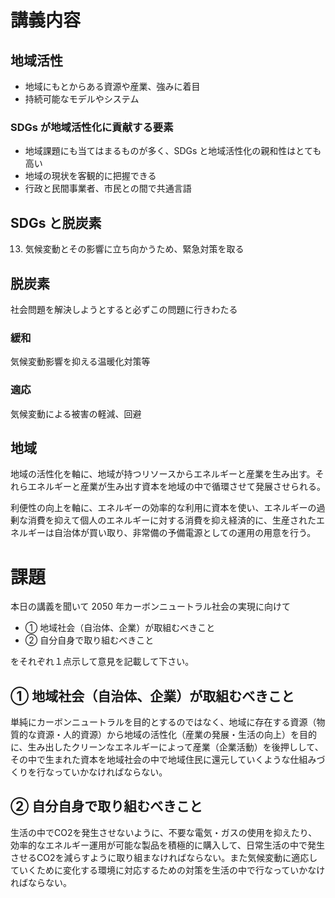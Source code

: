 # 講義内容

## 地域活性

- 地域にもとからある資源や産業、強みに着目
- 持続可能なモデルやシステム

### SDGs が地域活性化に貢献する要素

- 地域課題にも当てはまるものが多く、SDGs と地域活性化の親和性はとても高い
- 地域の現状を客観的に把握できる
- 行政と民間事業者、市民との間で共通言語

## SDGs と脱炭素

13. 気候変動とその影響に立ち向かうため、緊急対策を取る

## 脱炭素

社会問題を解決しようとすると必ずこの問題に行きわたる

### 緩和

気候変動影響を抑える温暖化対策等

### 適応

気候変動による被害の軽減、回避

## 地域

地域の活性化を軸に、地域が持つリソースからエネルギーと産業を生み出す。それらエネルギーと産業が生み出す資本を地域の中で循環させて発展させられる。

利便性の向上を軸に、エネルギーの効率的な利用に資本を使い、エネルギーの過剰な消費を抑えて個人のエネルギーに対する消費を抑え経済的に、生産されたエネルギーは自治体が買い取り、非常備の予備電源としての運用の用意を行う。



# 課題

本日の講義を聞いて 2050 年カーボンニュートラル社会の実現に向けて

- ① 地域社会（自治体、企業）が取組むべきこと
- ② 自分自身で取り組むべきこと

をそれぞれ１点示して意見を記載して下さい。

## ① 地域社会（自治体、企業）が取組むべきこと

単純にカーボンニュートラルを目的とするのではなく、地域に存在する資源（物質的な資源・人的資源）から地域の活性化（産業の発展・生活の向上）を目的に、生み出したクリーンなエネルギーによって産業（企業活動）を後押しして、その中で生まれた資本を地域社会の中で地域住民に還元していくような仕組みづくりを行なっていかなければならない。

## ② 自分自身で取り組むべきこと

生活の中でCO2を発生させないように、不要な電気・ガスの使用を抑えたり、効率的なエネルギー運用が可能な製品を積極的に購入して、日常生活の中で発生させるCO2を減らすように取り組まなければならない。また気候変動に適応していくために変化する環境に対応するための対策を生活の中で行なっていかなければならない。
